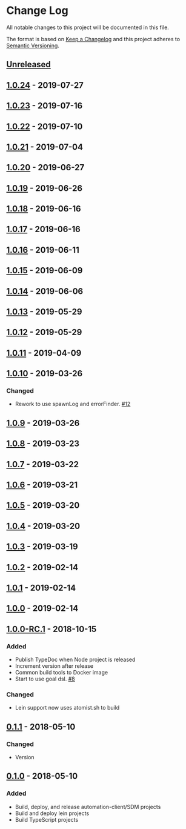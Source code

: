# Change Log

All notable changes to this project will be documented in this file.

The format is based on [Keep a Changelog](http://keepachangelog.com/)
and this project adheres to [Semantic Versioning](http://semver.org/).

## [Unreleased](https://github.com/atomist/atomist-sdm/compare/1.0.24...HEAD)

## [1.0.24](https://github.com/atomist/atomist-sdm/compare/1.0.23...1.0.24) - 2019-07-27

## [1.0.23](https://github.com/atomist/atomist-sdm/compare/1.0.22...1.0.23) - 2019-07-16

## [1.0.22](https://github.com/atomist/atomist-sdm/compare/1.0.21...1.0.22) - 2019-07-10

## [1.0.21](https://github.com/atomist/atomist-sdm/compare/1.0.20...1.0.21) - 2019-07-04

## [1.0.20](https://github.com/atomist/atomist-sdm/compare/1.0.19...1.0.20) - 2019-06-27

## [1.0.19](https://github.com/atomist/atomist-sdm/compare/1.0.18...1.0.19) - 2019-06-26

## [1.0.18](https://github.com/atomist/atomist-sdm/compare/1.0.17...1.0.18) - 2019-06-16

## [1.0.17](https://github.com/atomist/atomist-sdm/compare/1.0.16...1.0.17) - 2019-06-16

## [1.0.16](https://github.com/atomist/atomist-sdm/compare/1.0.15...1.0.16) - 2019-06-11

## [1.0.15](https://github.com/atomist/atomist-sdm/compare/1.0.14...1.0.15) - 2019-06-09

## [1.0.14](https://github.com/atomist/atomist-sdm/compare/1.0.13...1.0.14) - 2019-06-06

## [1.0.13](https://github.com/atomist/atomist-sdm/compare/1.0.12...1.0.13) - 2019-05-29

## [1.0.12](https://github.com/atomist/atomist-sdm/compare/1.0.11...1.0.12) - 2019-05-29

## [1.0.11](https://github.com/atomist/atomist-sdm/compare/1.0.10...1.0.11) - 2019-04-09

## [1.0.10](https://github.com/atomist/atomist-sdm/compare/1.0.9...1.0.10) - 2019-03-26

### Changed

-   Rework to use spawnLog and errorFinder. [#12](https://github.com/atomist/sdm-pack-clojure/issues/12)

## [1.0.9](https://github.com/atomist/atomist-sdm/compare/1.0.8...1.0.9) - 2019-03-26

## [1.0.8](https://github.com/atomist/atomist-sdm/compare/1.0.7...1.0.8) - 2019-03-23

## [1.0.7](https://github.com/atomist/atomist-sdm/compare/1.0.6...1.0.7) - 2019-03-22

## [1.0.6](https://github.com/atomist/atomist-sdm/compare/1.0.5...1.0.6) - 2019-03-21

## [1.0.5](https://github.com/atomist/atomist-sdm/compare/1.0.4...1.0.5) - 2019-03-20

## [1.0.4](https://github.com/atomist/atomist-sdm/compare/1.0.3...1.0.4) - 2019-03-20

## [1.0.3](https://github.com/atomist/atomist-sdm/compare/1.0.2...1.0.3) - 2019-03-19

## [1.0.2](https://github.com/atomist/atomist-sdm/compare/1.0.1...1.0.2) - 2019-02-14

## [1.0.1](https://github.com/atomist/atomist-sdm/compare/1.0.0...1.0.1) - 2019-02-14

## [1.0.0](https://github.com/atomist/atomist-sdm/compare/1.0.0-RC.1...1.0.0) - 2019-02-14

## [1.0.0-RC.1](https://github.com/atomist/atomist-sdm/compare/0.1.1...1.0.0-RC.1) - 2018-10-15

### Added

-   Publish TypeDoc when Node project is released
-   Increment version after release
-   Common build tools to Docker image
-   Start to use goal dsl. [#8](https://github.com/atomist/clojure-sdm/issues/8)

### Changed

-   Lein support now uses atomist.sh to build

## [0.1.1](https://github.com/atomist/atomist-sdm/compare/0.1.0...0.1.1) - 2018-05-10

### Changed

-   Version

## [0.1.0](https://github.com/atomist/atomist-sdm/tree/0.1.0) - 2018-05-10

### Added

-   Build, deploy, and release automation-client/SDM projects
-   Build and deploy lein projects
-   Build TypeScript projects
